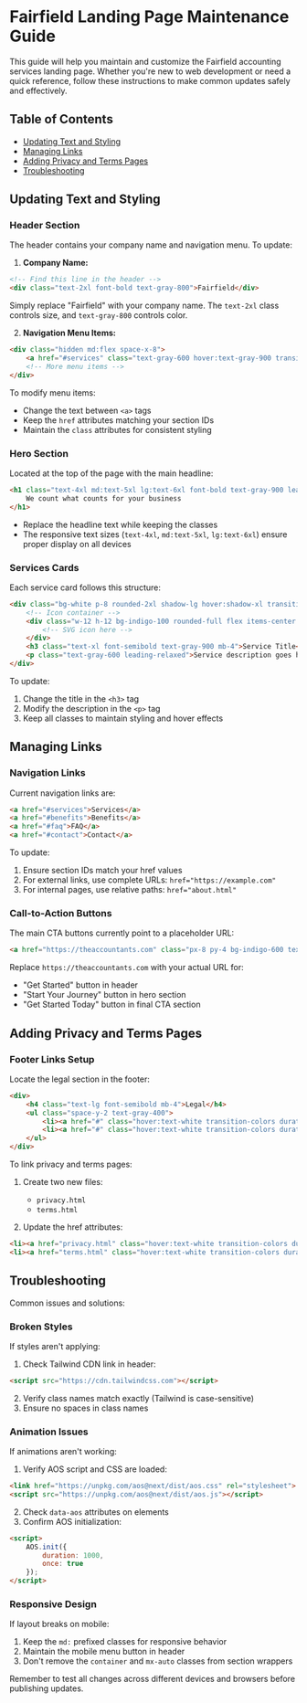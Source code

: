 # Fairfield Landing Page Maintenance Guide

This guide will help you maintain and customize the Fairfield accounting services landing page. Whether you're new to web development or need a quick reference, follow these instructions to make common updates safely and effectively.

## Table of Contents
- [Updating Text and Styling](#updating-text-and-styling)
- [Managing Links](#managing-links)
- [Adding Privacy and Terms Pages](#adding-privacy-and-terms-pages)
- [Troubleshooting](#troubleshooting)

## Updating Text and Styling

### Header Section
The header contains your company name and navigation menu. To update:

1. **Company Name:**
```html
<!-- Find this line in the header -->
<div class="text-2xl font-bold text-gray-800">Fairfield</div>
```
Simply replace "Fairfield" with your company name. The `text-2xl` class controls size, and `text-gray-800` controls color.

2. **Navigation Menu Items:**
```html
<div class="hidden md:flex space-x-8">
    <a href="#services" class="text-gray-600 hover:text-gray-900 transition-colors duration-300">Services</a>
    <!-- More menu items -->
</div>
```
To modify menu items:
- Change the text between `<a>` tags
- Keep the `href` attributes matching your section IDs
- Maintain the `class` attributes for consistent styling

### Hero Section
Located at the top of the page with the main headline:

```html
<h1 class="text-4xl md:text-5xl lg:text-6xl font-bold text-gray-900 leading-tight mb-8">
    We count what counts for your business
</h1>
```
- Replace the headline text while keeping the classes
- The responsive text sizes (`text-4xl`, `md:text-5xl`, `lg:text-6xl`) ensure proper display on all devices

### Services Cards
Each service card follows this structure:
```html
<div class="bg-white p-8 rounded-2xl shadow-lg hover:shadow-xl transition-all duration-300 transform hover:-translate-y-1">
    <!-- Icon container -->
    <div class="w-12 h-12 bg-indigo-100 rounded-full flex items-center justify-center mb-6">
        <!-- SVG icon here -->
    </div>
    <h3 class="text-xl font-semibold text-gray-900 mb-4">Service Title</h3>
    <p class="text-gray-600 leading-relaxed">Service description goes here.</p>
</div>
```
To update:
1. Change the title in the `<h3>` tag
2. Modify the description in the `<p>` tag
3. Keep all classes to maintain styling and hover effects

## Managing Links

### Navigation Links
Current navigation links are:
```html
<a href="#services">Services</a>
<a href="#benefits">Benefits</a>
<a href="#faq">FAQ</a>
<a href="#contact">Contact</a>
```
To update:
1. Ensure section IDs match your href values
2. For external links, use complete URLs: `href="https://example.com"`
3. For internal pages, use relative paths: `href="about.html"`

### Call-to-Action Buttons
The main CTA buttons currently point to a placeholder URL:
```html
<a href="https://theaccountants.com" class="px-8 py-4 bg-indigo-600 text-white rounded-full">
```
Replace `https://theaccountants.com` with your actual URL for:
- "Get Started" button in header
- "Start Your Journey" button in hero section
- "Get Started Today" button in final CTA section

## Adding Privacy and Terms Pages

### Footer Links Setup
Locate the legal section in the footer:
```html
<div>
    <h4 class="text-lg font-semibold mb-4">Legal</h4>
    <ul class="space-y-2 text-gray-400">
        <li><a href="#" class="hover:text-white transition-colors duration-300">Privacy Policy</a></li>
        <li><a href="#" class="hover:text-white transition-colors duration-300">Terms of Service</a></li>
    </ul>
</div>
```

To link privacy and terms pages:
1. Create two new files:
   - `privacy.html`
   - `terms.html`

2. Update the href attributes:
```html
<li><a href="privacy.html" class="hover:text-white transition-colors duration-300">Privacy Policy</a></li>
<li><a href="terms.html" class="hover:text-white transition-colors duration-300">Terms of Service</a></li>
```

## Troubleshooting

Common issues and solutions:

### Broken Styles
If styles aren't applying:
1. Check Tailwind CDN link in header:
```html
<script src="https://cdn.tailwindcss.com"></script>
```
2. Verify class names match exactly (Tailwind is case-sensitive)
3. Ensure no spaces in class names

### Animation Issues
If animations aren't working:
1. Verify AOS script and CSS are loaded:
```html
<link href="https://unpkg.com/aos@next/dist/aos.css" rel="stylesheet">
<script src="https://unpkg.com/aos@next/dist/aos.js"></script>
```
2. Check `data-aos` attributes on elements
3. Confirm AOS initialization:
```html
<script>
    AOS.init({
        duration: 1000,
        once: true
    });
</script>
```

### Responsive Design
If layout breaks on mobile:
1. Keep the `md:` prefixed classes for responsive behavior
2. Maintain the mobile menu button in header
3. Don't remove the `container` and `mx-auto` classes from section wrappers

Remember to test all changes across different devices and browsers before publishing updates.